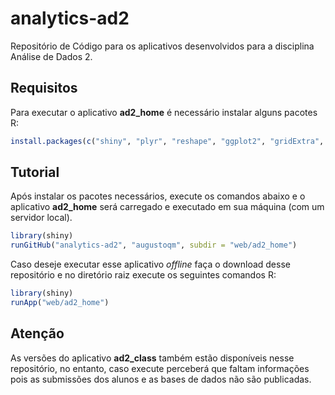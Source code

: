 analytics-ad2
=============

Repositório de Código para os aplicativos desenvolvidos para a disciplina Análise de Dados 2.

Requisitos
----------
Para executar o aplicativo **ad2_home** é necessário instalar alguns pacotes R:
```R
install.packages(c("shiny", "plyr", "reshape", "ggplot2", "gridExtra", "boot", "ROCR"))
```

Tutorial
--------
Após instalar os pacotes necessários, execute os comandos abaixo e o aplicativo
**ad2_home** será carregado e executado em sua máquina (com um servidor local).

```R
library(shiny)
runGitHub("analytics-ad2", "augustoqm", subdir = "web/ad2_home")
```

Caso deseje executar esse aplicativo *offline* faça o download desse repositório
e no diretório raiz execute os seguintes comandos R:

```R
library(shiny)
runApp("web/ad2_home")
```

Atenção
-------
As versões do aplicativo **ad2_class** também estão disponíveis nesse repositório, 
no entanto, caso execute perceberá que faltam informações pois as submissões dos 
alunos e as bases de dados não são publicadas.